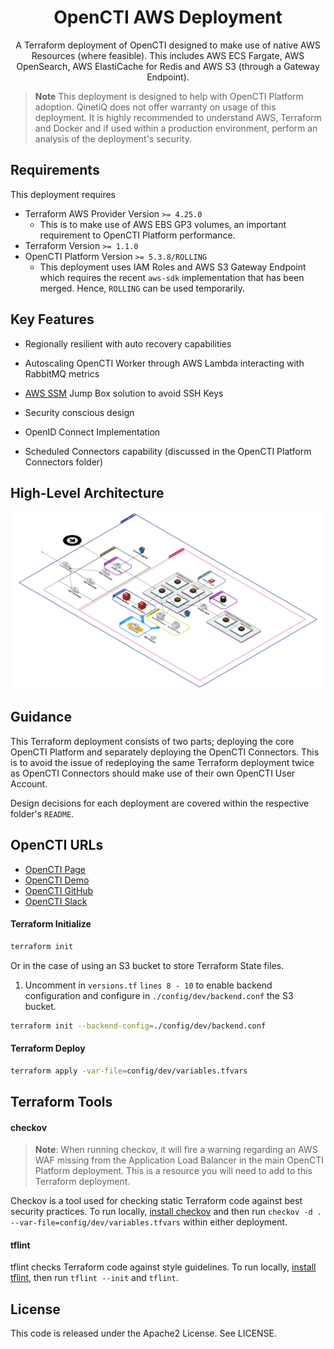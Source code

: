 <h1 align="center">
  OpenCTI AWS Deployment
</h1>

<p align="center">
A Terraform deployment of OpenCTI designed to make use of native AWS Resources (where feasible). This includes AWS ECS Fargate, AWS OpenSearch, AWS ElastiCache for Redis and AWS S3 (through a Gateway Endpoint).
</p>


> **Note**
> This deployment is designed to help with OpenCTI Platform adoption. QinetiQ does not offer warranty on usage of this deployment. It is highly recommended to understand AWS, Terraform and Docker and if used within a production environment, perform an analysis of the deployment's security.

## Requirements
This deployment requires
- Terraform AWS Provider Version `>= 4.25.0`
  - This is to make use of AWS EBS GP3 volumes, an important requirement to OpenCTI Platform performance.
- Terraform Version `>= 1.1.0`
- OpenCTI Platform Version `>= 5.3.8/ROLLING`
  - This deployment uses IAM Roles and AWS S3 Gateway Endpoint which requires the recent `aws-sdk` implementation that has been merged. Hence, `ROLLING` can be used temporarily.


## Key Features
- Regionally resilient with auto recovery capabilities

- Autoscaling OpenCTI Worker through AWS Lambda interacting with RabbitMQ metrics

- [AWS SSM](https://docs.aws.amazon.com/systems-manager/latest/userguide/session-manager-working-with-sessions-start.html) Jump Box solution to avoid SSH Keys

- Security conscious design

- OpenID Connect Implementation

- Scheduled Connectors capability (discussed in the OpenCTI Platform Connectors folder)

## High-Level Architecture
![OpenCTI Architecture](/assets/OpenCTI%20Architecture.png)

## Guidance

This Terraform deployment consists of two parts; deploying the core OpenCTI Platform and separately deploying the OpenCTI Connectors. This is to avoid the issue of redeploying the same Terraform deployment twice as OpenCTI Connectors should make use of their own OpenCTI User Account.

Design decisions for each deployment are covered within the respective folder's `README`.

## OpenCTI URLs
- [OpenCTI Page](https://www.opencti.io/)
- [OpenCTI Demo](https://demo.opencti.io/)
- [OpenCTI GitHub](https://github.com/OpenCTI-Platform/opencti)
- [OpenCTI Slack](https://slack.luatix.org/)

#### Terraform Initialize
```sh
terraform init
```
Or in the case of using an S3 bucket to store Terraform State files.
1) Uncomment in `versions.tf` `lines 8 - 10` to enable backend configuration and configure in `./config/dev/backend.conf` the S3 bucket.
```sh
terraform init --backend-config=./config/dev/backend.conf
```

#### Terraform Deploy
```sh
terraform apply -var-file=config/dev/variables.tfvars
```

## Terraform Tools
#### checkov

> **Note**: When running checkov, it will fire a warning regarding an AWS WAF missing from the Application Load Balancer in the main OpenCTI Platform deployment. This is a resource you will need to add to this Terraform deployment.

Checkov is a tool used for checking static Terraform code against best security practices. To run locally, [install checkov](https://www.checkov.io/2.Basics/Installing%20Checkov.html) and then run `checkov -d . --var-file=config/dev/variables.tfvars` within either deployment.

#### tflint

tflint checks Terraform code against style guidelines. To run locally, [install tflint](https://github.com/terraform-linters/tflint), then run `tflint --init` and `tflint`.

## License
This code is released under the Apache2 License. See LICENSE.